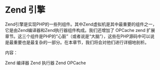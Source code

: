 # Zend 引擎

Zend引擎是实现PHP的一些列组件。其中Zend虚拟机是其中最重要的组件之一，它是由Zend编译器和Zend执行器组件构成。我们还增加了 OPCache zend 扩展章节。这三个组件是PHP的“心脏”（或者说是“大脑”），这些在PHP源码中可以说是最重要也是最复杂的一部分。在本章节，我们将会对他们进行详细地剖析。

内容：

Zend 编译器
Zend 执行器
Zend OPCache
